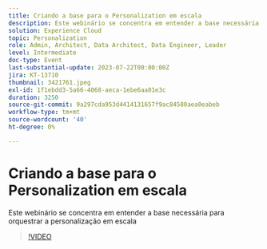 ```yaml
---
title: Criando a base para o Personalization em escala
description: Este webinário se concentra em entender a base necessária para orquestrar a personalização em escala
solution: Experience Cloud
topic: Personalization
role: Admin, Architect, Data Architect, Data Engineer, Leader
level: Intermediate
doc-type: Event
last-substantial-update: 2023-07-22T00:00:00Z
jira: KT-13710
thumbnail: 3421761.jpeg
exl-id: 1f1ebdd3-5a66-4068-aeca-1ebe6aa01e3c
duration: 3250
source-git-commit: 9a297cda953d4414131657f9ac84580aea0eabeb
workflow-type: tm+mt
source-wordcount: '40'
ht-degree: 0%

---
```


# Criando a base para o Personalization em escala

Este webinário se concentra em entender a base necessária para orquestrar a personalização em escala

>[!VIDEO](https://video.tv.adobe.com/v/3421761/?learn=on)
